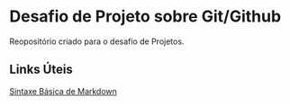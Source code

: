 # Desafio de Projeto sobre Git/Github
Reopositório criado para o desafio de Projetos.

## Links Úteis
[Sintaxe Básica de Markdown](https://www.markdownguide.org/basic-syntax/)
